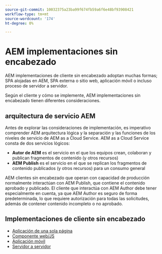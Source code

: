 ```yaml
---
source-git-commit: 10032375a23ba99f674fb59a6f6e48bf93908421
workflow-type: tm+mt
source-wordcount: '174'
ht-degree: 0%

---
```




# AEM implementaciones sin encabezado

AEM implementaciones de cliente sin encabezado adoptan muchas formas; SPA alojadas en AEM, SPA externa o sitio web, aplicación móvil o incluso proceso de servidor a servidor.

Según el cliente y cómo se implemente, AEM implementaciones sin encabezado tienen diferentes consideraciones.

## arquitectura de servicio AEM

Antes de explorar las consideraciones de implementación, es imperativo comprender AEM arquitectura lógica y la separación y las funciones de los niveles de servicio de AEM as a Cloud Service. AEM as a Cloud Service consta de dos servicios lógicos:

+ __Autor de AEM__ es el servicio en el que los equipos crean, colaboran y publican fragmentos de contenido (y otros recursos)
+ __AEM Publish__ es el servicio en el que se replican los fragmentos de contenido publicados (y otros recursos) para un consumo general

AEM clientes sin encabezado que operan con capacidad de producción normalmente interactúan con AEM Publish, que contiene el contenido aprobado y publicado. El cliente que interactúa con AEM Author debe tener especialmente en cuenta, ya que AEM Author es seguro de forma predeterminada, lo que requiere autorización para todas las solicitudes, además de contener contenido incompleto o no aprobado.

## Implementaciones de cliente sin encabezado

+ [Aplicación de una sola página](./spa.md)
+ [Componente web/JS](./web-component.md)
+ [Aplicación móvil](./mobile.md)
+ [Servidor a servidor](./server-to-server.md)


